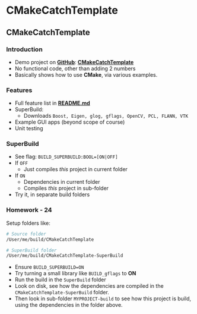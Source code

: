 # CMakeCatchTemplate

## CMakeCatchTemplate

### Introduction

* Demo project on **[GitHub](<https://github.com>)**: **[CMakeCatchTemplate](<https://github.com/MattClarkson/CMakeCatchTemplate>)**
* No functional code, other than adding 2 numbers
* Basically shows how to use **CMake**, via various examples.


### Features

* Full feature list in **[README.md](<https://github.com/MattClarkson/CMakeCatchTemplate/blob/master/README.md>)**
* SuperBuild:
    * Downloads ```Boost, Eigen, glog, gflags, OpenCV, PCL, FLANN, VTK```
* Example GUI apps (beyond scope of course)
* Unit testing


### SuperBuild

* See flag: ```BUILD_SUPERBUILD:BOOL=[ON|OFF]```
* If ```OFF```
    * Just compiles *this* project in current folder
* If ```ON```
    * Dependencies in current folder
    * Compiles *this* project in sub-folder
* Try it, in separate build folders


### Homework - 24

Setup folders like:

```bash
# Source folder
/User/me/build/CMakeCatchTemplate

# SuperBuild folder
/User/me/build/CMakeCatchTemplate-SuperBuild
```

* Ensure ```BUILD_SUPERBUILD=ON```
* Try turning a small library like ```BUILD_gflags``` to **ON**
* Run the build in the ```SuperBuild``` folder
* Look on disk, see how the dependencies are compiled in the ```CMakeCatchTemplate-SuperBuild``` folder.
* Then look in sub-folder ```MYPROJECT-build``` to see how this project is build, using the dependencies in the folder above.
